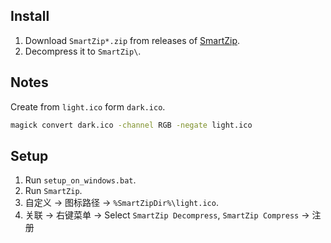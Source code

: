 ## Install

1. Download `SmartZip*.zip` from releases of [SmartZip](https://github.com/vvyoko/SmartZip).
2. Decompress it to `SmartZip\`.

## Notes

Create from `light.ico` form `dark.ico`.

```sh
magick convert dark.ico -channel RGB -negate light.ico
```

## Setup

1. Run `setup_on_windows.bat`.
2. Run `SmartZip`.
3. 自定义 → 图标路径 → `%SmartZipDir%\light.ico`.
4. 关联 → 右键菜单 → Select `SmartZip Decompress`, `SmartZip Compress` → 注册